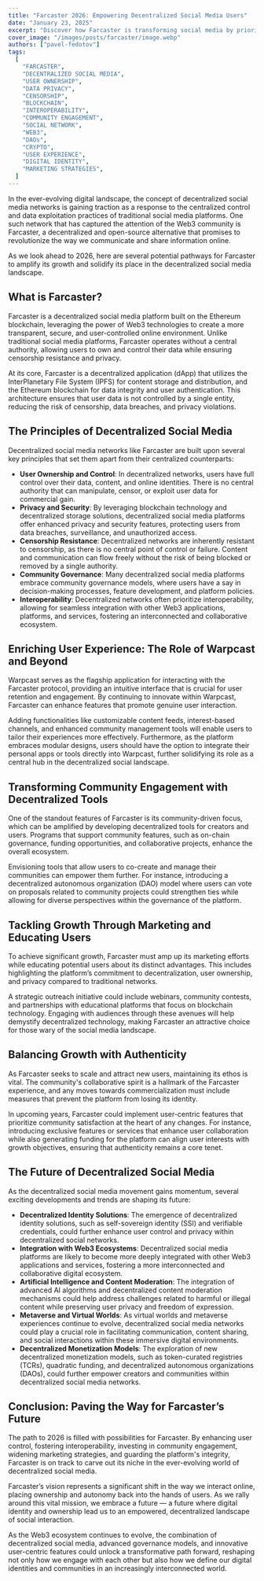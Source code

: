 ```yaml
---
title: "Farcaster 2026: Empowering Decentralized Social Media Users"
date: "January 23, 2025"
excerpt: "Discover how Farcaster is transforming social media by prioritizing user ownership, data privacy, and community engagement for a decentralized future."
cover_image: "/images/posts/farcaster/image.webp"
authors: ["pavel-fedotov"]
tags:
  [
    "FARCASTER",
    "DECENTRALIZED SOCIAL MEDIA",
    "USER OWNERSHIP",
    "DATA PRIVACY",
    "CENSORSHIP",
    "BLOCKCHAIN",
    "INTEROPERABILITY",
    "COMMUNITY ENGAGEMENT",
    "SOCIAL NETWORK",
    "WEB3",
    "DAOs",
    "CRYPTO",
    "USER EXPERIENCE",
    "DIGITAL IDENTITY",
    "MARKETING STRATEGIES",
  ]
---
```


In the ever-evolving digital landscape, the concept of decentralized social media networks is gaining traction as a response to the centralized control and data exploitation practices of traditional social media platforms. One such network that has captured the attention of the Web3 community is Farcaster, a decentralized and open-source alternative that promises to revolutionize the way we communicate and share information online.

As we look ahead to 2026, here are several potential pathways for Farcaster to amplify its growth and solidify its place in the decentralized social media landscape.

## What is Farcaster?

Farcaster is a decentralized social media platform built on the Ethereum blockchain, leveraging the power of Web3 technologies to create a more transparent, secure, and user-controlled online environment. Unlike traditional social media platforms, Farcaster operates without a central authority, allowing users to own and control their data while ensuring censorship resistance and privacy.

At its core, Farcaster is a decentralized application (dApp) that utilizes the InterPlanetary File System (IPFS) for content storage and distribution, and the Ethereum blockchain for data integrity and user authentication. This architecture ensures that user data is not controlled by a single entity, reducing the risk of censorship, data breaches, and privacy violations.

## The Principles of Decentralized Social Media

Decentralized social media networks like Farcaster are built upon several key principles that set them apart from their centralized counterparts:

- **User Ownership and Control**: In decentralized networks, users have full control over their data, content, and online identities. There is no central authority that can manipulate, censor, or exploit user data for commercial gain.
- **Privacy and Security**: By leveraging blockchain technology and decentralized storage solutions, decentralized social media platforms offer enhanced privacy and security features, protecting users from data breaches, surveillance, and unauthorized access.
- **Censorship Resistance**: Decentralized networks are inherently resistant to censorship, as there is no central point of control or failure. Content and communication can flow freely without the risk of being blocked or removed by a single authority.
- **Community Governance**: Many decentralized social media platforms embrace community governance models, where users have a say in decision-making processes, feature development, and platform policies.
- **Interoperability**: Decentralized networks often prioritize interoperability, allowing for seamless integration with other Web3 applications, platforms, and services, fostering an interconnected and collaborative ecosystem.

## Enriching User Experience: The Role of Warpcast and Beyond

Warpcast serves as the flagship application for interacting with the Farcaster protocol, providing an intuitive interface that is crucial for user retention and engagement. By continuing to innovate within Warpcast, Farcaster can enhance features that promote genuine user interaction.

Adding functionalities like customizable content feeds, interest-based channels, and enhanced community management tools will enable users to tailor their experiences more effectively. Furthermore, as the platform embraces modular designs, users should have the option to integrate their personal apps or tools directly into Warpcast, further solidifying its role as a central hub in the decentralized social landscape.

## Transforming Community Engagement with Decentralized Tools

One of the standout features of Farcaster is its community-driven focus, which can be amplified by developing decentralized tools for creators and users. Programs that support community features, such as on-chain governance, funding opportunities, and collaborative projects, enhance the overall ecosystem.

Envisioning tools that allow users to co-create and manage their communities can empower them further. For instance, introducing a decentralized autonomous organization (DAO) model where users can vote on proposals related to community projects could strengthen ties while allowing for diverse perspectives within the governance of the platform.

## Tackling Growth Through Marketing and Educating Users

To achieve significant growth, Farcaster must amp up its marketing efforts while educating potential users about its distinct advantages. This includes highlighting the platform’s commitment to decentralization, user ownership, and privacy compared to traditional networks.

A strategic outreach initiative could include webinars, community contests, and partnerships with educational platforms that focus on blockchain technology. Engaging with audiences through these avenues will help demystify decentralized technology, making Farcaster an attractive choice for those wary of the social media landscape.

## Balancing Growth with Authenticity

As Farcaster seeks to scale and attract new users, maintaining its ethos is vital. The community's collaborative spirit is a hallmark of the Farcaster experience, and any moves towards commercialization must include measures that prevent the platform from losing its identity.

In upcoming years, Farcaster could implement user-centric features that prioritize community satisfaction at the heart of any changes. For instance, introducing exclusive features or services that enhance user collaboration while also generating funding for the platform can align user interests with growth objectives, ensuring that authenticity remains a core tenet.

## The Future of Decentralized Social Media

As the decentralized social media movement gains momentum, several exciting developments and trends are shaping its future:

- **Decentralized Identity Solutions**: The emergence of decentralized identity solutions, such as self-sovereign identity (SSI) and verifiable credentials, could further enhance user control and privacy within decentralized social networks.
- **Integration with Web3 Ecosystems**: Decentralized social media platforms are likely to become more deeply integrated with other Web3 applications and services, fostering a more interconnected and collaborative digital ecosystem.
- **Artificial Intelligence and Content Moderation**: The integration of advanced AI algorithms and decentralized content moderation mechanisms could help address challenges related to harmful or illegal content while preserving user privacy and freedom of expression.
- **Metaverse and Virtual Worlds**: As virtual worlds and metaverse experiences continue to evolve, decentralized social media networks could play a crucial role in facilitating communication, content sharing, and social interactions within these immersive digital environments.
- **Decentralized Monetization Models**: The exploration of new decentralized monetization models, such as token-curated registries (TCRs), quadratic funding, and decentralized autonomous organizations (DAOs), could further empower creators and communities within decentralized social media networks.

## Conclusion: Paving the Way for Farcaster’s Future

The path to 2026 is filled with possibilities for Farcaster. By enhancing user control, fostering interoperability, investing in community engagement, widening marketing strategies, and guarding the platform's integrity, Farcaster is on track to carve out its niche in the ever-evolving world of decentralized social media.

Farcaster’s vision represents a significant shift in the way we interact online, placing ownership and autonomy back into the hands of users. As we rally around this vital mission, we embrace a future — a future where digital identity and ownership lead us to an empowered, decentralized landscape of social interaction.

As the Web3 ecosystem continues to evolve, the combination of decentralized social media, advanced governance models, and innovative user-centric features could unlock a transformative path forward, reshaping not only how we engage with each other but also how we define our digital identities and communities in an increasingly interconnected world.

